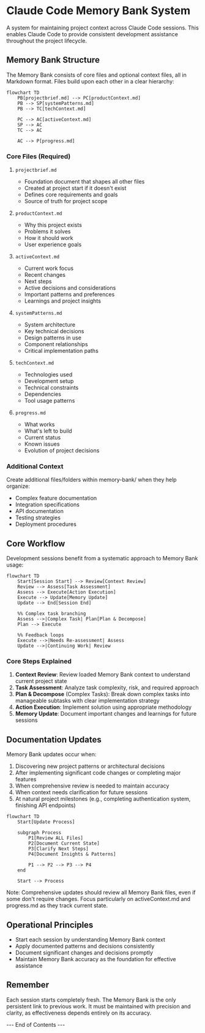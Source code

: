# Claude Code Memory Bank System

A system for maintaining project context across Claude Code sessions. This enables Claude Code to provide consistent development assistance throughout the project lifecycle.

## Memory Bank Structure

The Memory Bank consists of core files and optional context files, all in Markdown format. Files build upon each other in a clear hierarchy:

```mermaid
flowchart TD
    PB[projectbrief.md] --> PC[productContext.md]
    PB --> SP[systemPatterns.md]
    PB --> TC[techContext.md]

    PC --> AC[activeContext.md]
    SP --> AC
    TC --> AC

    AC --> P[progress.md]
```

### Core Files (Required)

1. `projectbrief.md`
   - Foundation document that shapes all other files
   - Created at project start if it doesn't exist
   - Defines core requirements and goals
   - Source of truth for project scope

2. `productContext.md`
   - Why this project exists
   - Problems it solves
   - How it should work
   - User experience goals

3. `activeContext.md`
   - Current work focus
   - Recent changes
   - Next steps
   - Active decisions and considerations
   - Important patterns and preferences
   - Learnings and project insights

4. `systemPatterns.md`
   - System architecture
   - Key technical decisions
   - Design patterns in use
   - Component relationships
   - Critical implementation paths

5. `techContext.md`
   - Technologies used
   - Development setup
   - Technical constraints
   - Dependencies
   - Tool usage patterns

6. `progress.md`
   - What works
   - What's left to build
   - Current status
   - Known issues
   - Evolution of project decisions

### Additional Context

Create additional files/folders within memory-bank/ when they help organize:
- Complex feature documentation
- Integration specifications
- API documentation
- Testing strategies
- Deployment procedures

## Core Workflow

Development sessions benefit from a systematic approach to Memory Bank usage:

```mermaid
flowchart TD
    Start[Session Start] --> Review[Context Review]
    Review --> Assess[Task Assessment]
    Assess --> Execute[Action Execution]
    Execute --> Update[Memory Update]
    Update --> End[Session End]

    %% Complex task branching
    Assess -->|Complex Task| Plan[Plan & Decompose]
    Plan --> Execute

    %% Feedback loops
    Execute -->|Needs Re-assessment| Assess
    Update -->|Continuing Work| Review
```

### Core Steps Explained

1. **Context Review**: Review loaded Memory Bank context to understand current project state
2. **Task Assessment**: Analyze task complexity, risk, and required approach
3. **Plan & Decompose** (Complex Tasks): Break down complex tasks into manageable subtasks with clear implementation strategy
4. **Action Execution**: Implement solution using appropriate methodology
5. **Memory Update**: Document important changes and learnings for future sessions

## Documentation Updates

Memory Bank updates occur when:
1. Discovering new project patterns or architectural decisions
2. After implementing significant code changes or completing major features
3. When comprehensive review is needed to maintain accuracy
4. When context needs clarification for future sessions
5. At natural project milestones (e.g., completing authentication system, finishing API endpoints)

```mermaid
flowchart TD
    Start[Update Process]

    subgraph Process
        P1[Review ALL Files]
        P2[Document Current State]
        P3[Clarify Next Steps]
        P4[Document Insights & Patterns]

        P1 --> P2 --> P3 --> P4
    end

    Start --> Process
```

Note: Comprehensive updates should review all Memory Bank files, even if some don't require changes. Focus particularly on activeContext.md and progress.md as they track current state.

## Operational Principles

- Start each session by understanding Memory Bank context
- Apply documented patterns and decisions consistently
- Document significant changes and decisions promptly
- Maintain Memory Bank accuracy as the foundation for effective assistance

## Remember
Each session starts completely fresh. The Memory Bank is the only persistent link to previous work. It must be maintained with precision and clarity, as effectiveness depends entirely on its accuracy.

--- End of Contents ---